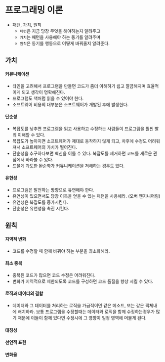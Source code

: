 # 프로그래밍 이론

- 패턴, 가치, 원칙
    - `패턴`은 지금 당장 무엇을 해야하는지 알려주고
    - `가치`는 패턴을 사용해야 하는 동기를 알려주며
    - `원칙`은 동기를 행동으로 어떻게 바꿔줄지 알려준다.

## 가치

#### 커뮤니케이션
- 타인을 고려해서 프로그램을 만들면 코드가 좀더 이해하기 쉽고 깔끔해지며 효율적이게 되고 생각이 명확해진다.
- 프로그램도 책처럼 읽을 수 있어야 한다.
- 소프트웨어 비용의 대부분은 소프트웨어가 개발된 후에 발생한다.

#### 단순성
- 복잡도를 낮추면 프로그램을 읽고 사용하고 수정하는 사람들이 프로그램을 훨씬 빨리 이해할 수 있다.
- 복잡도가 높아지면 소프트웨어가 제대로 동작하지 않게 되고, 차후에 수정도 어려워져서 소프트웨어의 가치가 떨어진다.
- 단순성을 추구하다보면 혁신을 이룰 수 있다. 복잡도를 제거하면 코드를 새로운 관점에서 바라볼 수 있다.
- 드물게 과도한 돤순화가 커뮤니케이션을 저해하는 경우도 있다.

#### 유현성
- 프로그램은 발전하는 방향으로 유연해야 한다.
- 유연성이 있으면서도 당장 이득을 얻을 수 있는 패턴을 사용해라. (오버 엔지니어링)
- 유연성은 복잡도를 증가시킨다. 
- 단순성은 유연성을 촉진 시킨다.


## 원칙

#### 지역적 변화
- 코드를 수정할 때 함께 바꿔야 하는 부분을 최소화해라.

#### 최소 중복
- 중복된 코드가 많으면 코드 수정은 어려워진다.
- 변화가 지역적으로 제한되도록 코드를 구성하면 코드 품질을 향상 시킬 수 있다.

#### 로직과 데이터의 결합
- 데이터와 그 데이터를 처리하는 로직을 가급적이면 같은 메소드, 또는 같은 객체내에 배치하라. 보통 프로그램을 수정할때는 데이터와 로직을 함께 수정하는경우가 많기 때문에 이들이 함께 있다면 수정시에 그 영향이 일정 영역에 머물게 된다.

#### 대칭성


#### 선언적 표현

#### 변화율
